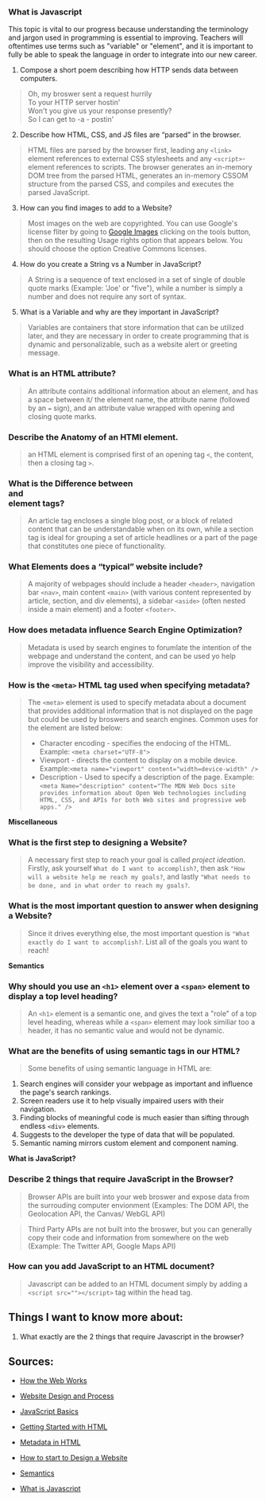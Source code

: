 ### What is Javascript

This topic is vital to our progress because understanding the terminology and jargon used in programming is essential to improving. Teachers will oftentimes use terms such as "variable" or "element", and it is important to fully be able to speak the language in order to integrate into our new career.

1. Compose a short poem describing how HTTP sends data between computers.
> Oh, my broswer sent a request hurrily <br>
To your HTTP server hostin' <br>
Won't you give us your response presently? <br>
So I can get to -a - postin'

2. Describe how HTML, CSS, and JS files are “parsed” in the browser.
> HTML files are parsed by the browser first, leading any `<link>` element references to external CSS stylesheets and any `<script>`-element references to scripts. The browser generates an in-memory DOM tree from the parsed HTML, generates an in-memory CSSOM structure from the parsed CSS, and compiles and executes the parsed JavaScript.

3. How can you find images to add to a Website?
> Most images on the web are copyrighted. You can use Google's license fliter by going to [Google Images](https://www.google.com/imghp?hl=en&tab=ri&authuser=0&ogbl) clicking on the tools button, then on the resulting Usage rights option that appears below. You should choose the option Creative Commons licenses.

4. How do you create a String vs a Number in JavaScript?
> A String is a sequence of text enclosed in a set of single of double quote marks (Example: 'Joe' or "five"), while a number is simply a number and does not require any sort of syntax. 

5. What is a Variable and why are they important in JavaScript?
> Variables are containers that store information that can be utilized later, and they are necessary in order to create programming that is dynamic and personalizable, such as a website alert or greeting message.

### What is an HTML attribute?
> An attribute contains additional information about an element, and has a space between it/ the element name, the attribute name (followed by an `=` sign), and an attribute value wrapped with opening and closing quote marks.

### Describe the Anatomy of an HTMl element.
> an HTML element is comprised first of an opening tag `<`, the content, then a closing tag `>`.

### What is the Difference between <article> and <section> element tags?
> An article tag encloses a single blog post, or a block of related content that can be understandable when on its own, while a section tag is ideal for grouping a set of article headlines or a part of the page that constitutes one piece of functionality.

### What Elements does a “typical” website include?
> A majority of webpages should include a header `<header>`, navigation bar `<nav>`, main content `<main>` (with various content represented by article, section, and div elements), a sidebar `<aside>` (often nested inside a main element) and a footer `<footer>`.

### How does metadata influence Search Engine Optimization?
> Metadata is used by search engines to forumlate the intention of the webpage and understand the content, and can be used yo help improve the visibility  and accessibility. 

### How is the `<meta>` HTML tag used when specifying metadata?
> The `<meta>` element is used to specify metadata about a document that provides additional information that is not displayed on the page but could be used by broswers and search engines. Common uses for the <meta> element are listed below:
> - Character encoding - specifies the endocing of the HTML. Example: `<meta charset="UTF-8">`
> - Viewport - directs the content to display on a mobile device. Example:`<meta name="viewport" content="width=device-width" />`
> - Description - Used to specify a description of the page. Example: 
`<meta Name="description"
  content="The MDN Web Docs site
  provides information about Open Web technologies
  including HTML, CSS, and APIs for both Web sites and
  progressive web apps." />`


**Miscellaneous**


### What is the first step to designing a Website?
> A necessary first step  to reach your goal is called *project ideation*. Firstly, ask yourself `What do I want to accomplish?`, then ask `"How will a website help me reach my goals?`, and lastly `"What needs to be done, and in what order to reach my goals?`.

### What is the most important question to answer when designing a Website?
> Since it drives everything else, the most important question is `"What exactly do I want to accomplish?`. List all of the goals you want to reach!

**Semantics**

### Why should you use an `<h1>` element over a `<span>` element to display a top level heading?
> An `<h1>` element is a semantic one, and gives the text a "role" of a top level heading, whereas while a `<span>` element may look similiar too a header, it has no semantic value and would not be dynamic.

### What are the benefits of using semantic tags in our HTML?
> Some benefits of using semantic language in HTML are: 
1. Search engines will consider your webpage as important and influence the page's search rankings.
2. Screen readers use it to help visually impaired users with their navigation.
3. Finding blocks of meaningful code is much easier than sifting through endless `<div>` elements.
4. Suggests to the developer the type of data that will be populated.
5. Semantic naming mirrors custom element and component naming.

**What is JavaScript?**

### Describe 2 things that require JavaScript in the Browser?
> Browser APIs are built into your web broswer and expose data from the surrouding computer envionment (Examples: The DOM API, the Geolocation API, the Canvas/ WebGL API)

>Third Party APIs are not built into the broswer, but you can generally copy their code and information from somewhere on the web (Example: The Twitter API, Google Maps API)

### How can you add JavaScript to an HTML document?
> Javascript can be added to an HTML document simply by adding a `<script src=""></script>` tag within the head tag.

## Things I want to know more about:
1. What exactly are the 2 things that require Javascript in the browser?

## Sources:

- [How the Web Works](https://developer.mozilla.org/en-US/docs/Learn/Getting_started_with_the_web/How_the_Web_works)

- [Website Design and Process](https://developer.mozilla.org/en-US/docs/Learn/Getting_started_with_the_web/What_will_your_website_look_like)

- [JavaScript Basics](https://developer.mozilla.org/en-US/docs/Learn/Getting_started_with_the_web/JavaScript_basics)

- [Getting Started with HTML](https://developer.mozilla.org/en-US/docs/Learn/HTML/Introduction_to_HTML/Getting_started)

- [Metadata in HTML](https://developer.mozilla.org/en-US/docs/Learn/HTML/Introduction_to_HTML/The_head_metadata_in_HTML)

- [How to start to Design a Website](https://developer.mozilla.org/en-US/docs/Learn/Common_questions/Thinking_before_coding)

- [Semantics](https://developer.mozilla.org/en-US/docs/Glossary/Semantics)

- [What is Javascript](https://developer.mozilla.org/en-US/docs/Learn/JavaScript/First_steps/What_is_JavaScript)